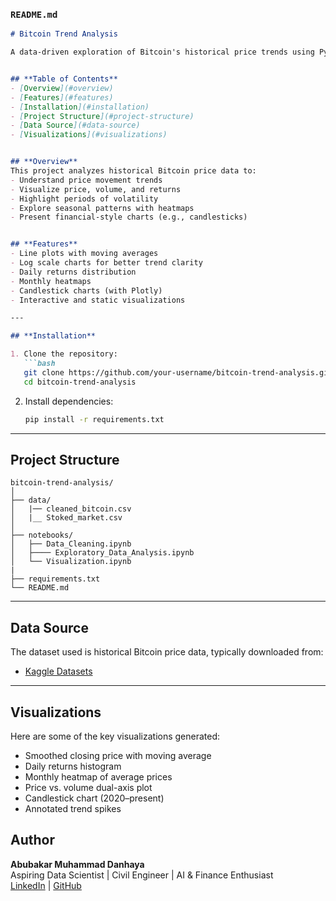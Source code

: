 ### **`README.md`**

```markdown
# Bitcoin Trend Analysis  

A data-driven exploration of Bitcoin's historical price trends using Python, pandas, seaborn, matplotlib, and plotly. This project visualizes trends, returns, and volatility to uncover patterns in Bitcoin market behavior.


## **Table of Contents**
- [Overview](#overview)
- [Features](#features)
- [Installation](#installation)
- [Project Structure](#project-structure)
- [Data Source](#data-source)
- [Visualizations](#visualizations)


## **Overview**
This project analyzes historical Bitcoin price data to:
- Understand price movement trends
- Visualize price, volume, and returns
- Highlight periods of volatility
- Explore seasonal patterns with heatmaps
- Present financial-style charts (e.g., candlesticks)


## **Features**
- Line plots with moving averages
- Log scale charts for better trend clarity
- Daily returns distribution
- Monthly heatmaps
- Candlestick charts (with Plotly)
- Interactive and static visualizations

---

## **Installation**

1. Clone the repository:
   ```bash
   git clone https://github.com/your-username/bitcoin-trend-analysis.git
   cd bitcoin-trend-analysis
   ```

2. Install dependencies:
   ```bash
   pip install -r requirements.txt
   ```

---

## **Project Structure**
```
bitcoin-trend-analysis/
│
├── data/
│   |── cleaned_bitcoin.csv
│   |__ Stoked_market.csv  
│
├── notebooks/
│   ├── Data_Cleaning.ipynb
│   ├──── Exploratory_Data_Analysis.ipynb
│   └── Visualization.ipynb
|
├── requirements.txt
└── README.md
```

---

## **Data Source**
The dataset used is historical Bitcoin price data, typically downloaded from:

- [Kaggle Datasets](https://www.kaggle.com/datasets/)
  

---

## **Visualizations**
Here are some of the key visualizations generated:

- Smoothed closing price with moving average
- Daily returns histogram
- Monthly heatmap of average prices
- Price vs. volume dual-axis plot
- Candlestick chart (2020–present)
- Annotated trend spikes



## **Author**
**Abubakar Muhammad Danhaya**  
Aspiring Data Scientist | Civil Engineer | AI & Finance Enthusiast  
[LinkedIn](https://www.linkedin.com/in/abubakar-muhammad-danhaya-2840251b5) | [GitHub](https://github.com/habudanhayabk)